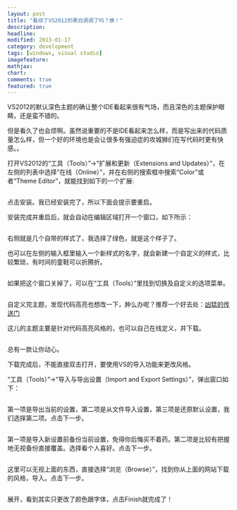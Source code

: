 ```yaml
---
layout: post
title: "看烦了VS2012的黑白调调了吗？换！"
description: 
headline: 
modified: 2013-01-17
category: development
tags: [windows, visual studio]
imagefeature: 
mathjax: 
chart: 
comments: true
featured: true
--- 
```

 

VS2012的默认深色主题的确让整个IDE看起来很有气场，而且深色的主题保护眼睛，还是蛮不错的。

但是看久了也会烦啊。虽然说重要的不是IDE看起来怎么样，而是写出来的代码质量怎么样，但一个好的环境也是会让很多有强迫症的攻城狮们在写代码时更有快感。。

<!-- more -->

打开VS2012的“工具（Tools）”->“扩展和更新（Extensions and Updates）”，在左侧的列表中选择“在线（Online）”，并在右侧的搜索框中搜索“Color”或者“Theme Editor”，就能找到如下的一个扩展: 

<img alt="" src="http://i960.photobucket.com/albums/ae85/satanness/Tech/20130117163848_zpsa56dbb62.jpg" />

点击安装。我已经安装完了，所以下面会提示要重启。

安装完成并重启后，就会自动在编辑区域打开一个窗口，如下所示：

<img alt="" src="http://i960.photobucket.com/albums/ae85/satanness/Tech/20130117164004_zpsca21808f.jpg" />

右侧就是几个自带的样式了，我选择了绿色，就是这个样子了。

也可以在左侧的输入框里输入一个新样式的名字，就会新建一个自定义的样式，比较繁琐，有时间的童鞋可以折腾折。

<img alt="" src="http://i960.photobucket.com/albums/ae85/satanness/Tech/20130117164847_zps3c41cf90.jpg" />

如果把这个窗口关掉了，可以在“工具（Tools）”里找到切换及自定义的选项菜单。

<img alt="" src="http://i960.photobucket.com/albums/ae85/satanness/Tech/20130117163751_zps2f5e0947.jpg" />

自定义完主题，发现代码高亮也想改一下，肿么办呢？推荐一个好去处：[凶猛的传送门](studiostyl.es/)

这儿的主题主要是针对代码高亮风格的，也可以自己在线定义，并下载。

<img alt="" src="http://i960.photobucket.com/albums/ae85/satanness/Tech/20130117165224_zpsfc2da624.jpg" />

总有一款让你动心。

下载完成后，不能直接双击打开，要使用VS的导入功能来更改风格。

“工具（Tools）”->“导入与导出设置（Import and Export Settings）”，弹出窗口如下：

<img alt="" src="http://i960.photobucket.com/albums/ae85/satanness/Tech/20130117165426_zps088f0024.jpg" />

第一项是导出当前的设置，第二项是从文件导入设置，第三项是还原默认设置，我们选择第二项。点击下一步。

<img alt="" src="http://i960.photobucket.com/albums/ae85/satanness/Tech/20130117165441_zps50b92769.jpg" />

第一项是导入新设置前备份当前设置，免得你后悔买不着药。第二项是比较有把握地无视备份直接覆盖。选择看个人喜好。点击下一步。

<img alt="" src="http://i960.photobucket.com/albums/ae85/satanness/Tech/20130117165507_zps57f73852.jpg" />

这里可以无视上面的东西，直接选择“浏览（Browse）”，找到你从上面的网站下载的风格，导入。点击下一步。

<img alt="" src="http://i960.photobucket.com/albums/ae85/satanness/Tech/20130117165517_zpsa4651369.jpg" />

展开，看到其实只更改了颜色跟字体，点击Finish就完成了！

<img alt="" src="http://i960.photobucket.com/albums/ae85/satanness/Tech/20130117170149_zps191da207.jpg" />

